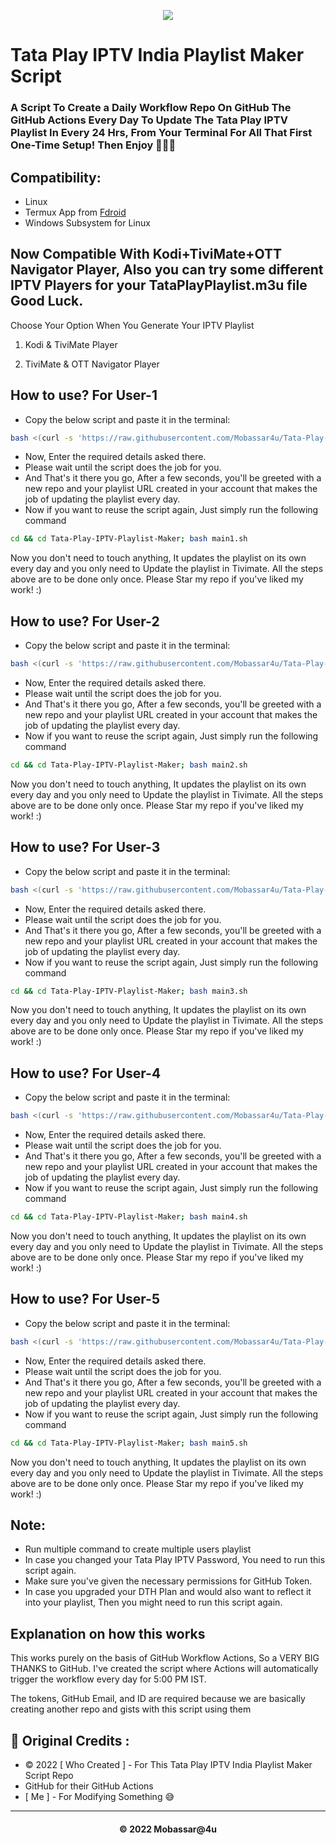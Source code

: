 <p align="center"><img src="https://www.tataplay.com/s3-api/v1/assets/others/intro-image-desktop.png" ></p>


# Tata Play IPTV India Playlist Maker Script
### A Script To Create a Daily Workflow Repo On GitHub The GitHub Actions Every Day To Update The Tata Play IPTV Playlist In Every 24 Hrs, From Your Terminal For All That First One-Time Setup! Then Enjoy 🥰🥰🥰



## Compatibility:
* Linux
* Termux App from [Fdroid](https://f-droid.org/en/packages/com.termux/)
* Windows Subsystem for Linux
## Now Compatible With Kodi+TiviMate+OTT Navigator Player, Also you can try some different IPTV Players for your TataPlayPlaylist.m3u file Good Luck.
Choose Your Option When You Generate Your IPTV Playlist

1)  Kodi & TiviMate Player

2)  TiviMate & OTT Navigator Player

## How to use? For User-1
* Copy the below script and paste it in the terminal:
```bash
bash <(curl -s 'https://raw.githubusercontent.com/Mobassar4u/Tata-Play-IPTV-Playlist-Maker/main/curl1.sh')
```
* Now, Enter the required details asked there.
* Please wait until the script does the job for you.
* And That's it there you go, After a few seconds, you'll be greeted with a new repo and your playlist URL created in your account that makes the job of updating the playlist every day.
* Now if you want to reuse the script again, Just simply run the following command 
```bash
cd && cd Tata-Play-IPTV-Playlist-Maker; bash main1.sh
```
Now you don't need to touch anything, It updates the playlist on its own every day and you only need to Update the playlist in Tivimate.
All the steps above are to be done only once. Please Star my repo if you've liked my work! :)
## How to use? For User-2
* Copy the below script and paste it in the terminal:
```bash
bash <(curl -s 'https://raw.githubusercontent.com/Mobassar4u/Tata-Play-IPTV-Playlist-Maker/main/curl2.sh')
```
* Now, Enter the required details asked there.
* Please wait until the script does the job for you.
* And That's it there you go, After a few seconds, you'll be greeted with a new repo and your playlist URL created in your account that makes the job of updating the playlist every day.
* Now if you want to reuse the script again, Just simply run the following command 
```bash
cd && cd Tata-Play-IPTV-Playlist-Maker; bash main2.sh
```
Now you don't need to touch anything, It updates the playlist on its own every day and you only need to Update the playlist in Tivimate.
All the steps above are to be done only once. Please Star my repo if you've liked my work! :)
## How to use? For User-3
* Copy the below script and paste it in the terminal:
```bash
bash <(curl -s 'https://raw.githubusercontent.com/Mobassar4u/Tata-Play-IPTV-Playlist-maker/main/curl3.sh')
```
* Now, Enter the required details asked there.
* Please wait until the script does the job for you.
* And That's it there you go, After a few seconds, you'll be greeted with a new repo and your playlist URL created in your account that makes the job of updating the playlist every day.
* Now if you want to reuse the script again, Just simply run the following command 
```bash
cd && cd Tata-Play-IPTV-Playlist-Maker; bash main3.sh
```
Now you don't need to touch anything, It updates the playlist on its own every day and you only need to Update the playlist in Tivimate.
All the steps above are to be done only once. Please Star my repo if you've liked my work! :)
## How to use? For User-4
* Copy the below script and paste it in the terminal:
```bash
bash <(curl -s 'https://raw.githubusercontent.com/Mobassar4u/Tata-Play-IPTV-Playlist-Maker/main/curl4.sh')
```
* Now, Enter the required details asked there.
* Please wait until the script does the job for you.
* And That's it there you go, After a few seconds, you'll be greeted with a new repo and your playlist URL created in your account that makes the job of updating the playlist every day.
* Now if you want to reuse the script again, Just simply run the following command 
```bash
cd && cd Tata-Play-IPTV-Playlist-Maker; bash main4.sh
```
Now you don't need to touch anything, It updates the playlist on its own every day and you only need to Update the playlist in Tivimate.
All the steps above are to be done only once. Please Star my repo if you've liked my work! :)
## How to use? For User-5
* Copy the below script and paste it in the terminal:
```bash
bash <(curl -s 'https://raw.githubusercontent.com/Mobassar4u/Tata-Play-IPTV-Playlist-Maker/main/curl5.sh')
```
* Now, Enter the required details asked there.
* Please wait until the script does the job for you.
* And That's it there you go, After a few seconds, you'll be greeted with a new repo and your playlist URL created in your account that makes the job of updating the playlist every day.
* Now if you want to reuse the script again, Just simply run the following command 
```bash
cd && cd Tata-Play-IPTV-Playlist-Maker; bash main5.sh
```
Now you don't need to touch anything, It updates the playlist on its own every day and you only need to Update the playlist in Tivimate.
All the steps above are to be done only once. Please Star my repo if you've liked my work! :)



## Note:

* Run multiple command to create multiple users playlist
* In case you changed your Tata Play IPTV Password, You need to run this script again.
* Make sure you've given the necessary permissions for GitHub Token.
* In case you upgraded your DTH Plan and would also want to reflect it into your playlist, Then you might need to run this script again.
##


## Explanation on how this works

This works purely on the basis of GitHub Workflow Actions, So a VERY BIG THANKS to GitHub.
I've created the script where Actions will automatically trigger the workflow every day for 5:00 PM IST.

The tokens, GitHub Email, and ID are required because we are basically creating another repo and gists with this script using them


## 📝 Original Credits :

* © 2022 [ Who Created ] - For This Tata Play IPTV India Playlist Maker Script Repo
* GitHub for their GitHub Actions
* [ Me ] - For Modifying Something 😅

---
<h4 align='center'>© 2022 Mobassar@4u</h4>

<!-- DO NOT REMOVE THIS CREDIT 🤬 🤬 -->
